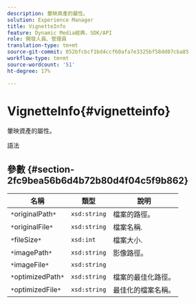 ```yaml
---
description: 暈映資產的屬性。
solution: Experience Manager
title: VignetteInfo
feature: Dynamic Media經典，SDK/API
role: 開發人員、管理員
translation-type: tm+mt
source-git-commit: 052bfcbcf1bd4ccf60afa7e3325bf58dd07cba85
workflow-type: tm+mt
source-wordcount: '51'
ht-degree: 17%

---
```



# VignetteInfo{#vignetteinfo}

暈映資產的屬性。

語法

## 參數 {#section-2fc9bea56b6d4b72b80d4f04c5f9b862}

| 名稱 | 類型 | 說明 |
|---|---|---|
| `*`originalPath`*` | `xsd:string` | 檔案的路徑。 |
| `*`originalFile`*` | `xsd:string` | 檔案名稱. |
| `*`fileSize`*` | `xsd:int` | 檔案大小. |
| `*`imagePath`*` | `xsd:string` | 影像路徑。 |
| `*`imageFile`*` | `xsd:string` |  |
| `*`optimizedPath`*` | `xsd:string` | 檔案的最佳化路徑。 |
| `*`optimizedFile`*` | `xsd:string` | 最佳化的檔案名稱。 |

